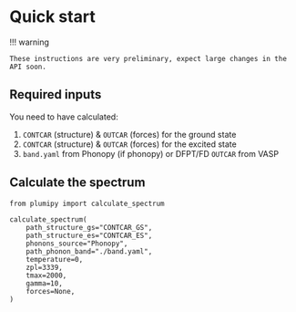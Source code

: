 # Quick start

!!! warning

    These instructions are very preliminary, expect large changes in the API soon.

## Required inputs

You need to have calculated:

1. `CONTCAR` (structure) & `OUTCAR` (forces) for the ground state
1. `CONTCAR` (structure) & `OUTCAR` (forces) for the excited state
1. `band.yaml` from Phonopy (if phonopy) or DFPT/FD `OUTCAR` from VASP

## Calculate the spectrum

```
from plumipy import calculate_spectrum

calculate_spectrum(
    path_structure_gs="CONTCAR_GS",
    path_structure_es="CONTCAR_ES",
    phonons_source="Phonopy",
    path_phonon_band="./band.yaml",
    temperature=0,
    zpl=3339,
    tmax=2000,
    gamma=10,
    forces=None, 
)
```
